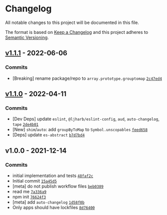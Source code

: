 # Changelog

All notable changes to this project will be documented in this file.

The format is based on [Keep a Changelog](https://keepachangelog.com/en/1.0.0/)
and this project adheres to [Semantic Versioning](https://semver.org/spec/v2.0.0.html).

## [v1.1.1](https://github.com/es-shims/Array.prototype.groupByToMap/compare/v1.1.0...v1.1.1) - 2022-06-06

### Commits

- [Breaking] rename package/repo to `array.prototype.grouptomap` [`2c47ed4`](https://github.com/es-shims/Array.prototype.groupByToMap/commit/2c47ed40a8d7aec5c9dc8b7eedfe145ff0b623da)

## [v1.1.0](https://github.com/es-shims/Array.prototype.groupByToMap/compare/v1.0.0...v1.1.0) - 2022-04-11

### Commits

- [Dev Deps] update `eslint`, `@ljharb/eslint-config`, `aud`, `auto-changelog`, `tape` [`2de4b01`](https://github.com/es-shims/Array.prototype.groupByToMap/commit/2de4b01b5efbb73163d95ae929c27f2b1fa5d49c)
- [New] `shim`/`auto`: add `groupByToMap` to `Symbol.unscopables` [`feed658`](https://github.com/es-shims/Array.prototype.groupByToMap/commit/feed658bd93cfffb95dda130ca6f52650fec34a3)
- [Deps] update `es-abstract` [`b7d7bd4`](https://github.com/es-shims/Array.prototype.groupByToMap/commit/b7d7bd4130480affeb26b82b2ed841ca7e22cce0)

## v1.0.0 - 2021-12-14

### Commits

- initial implementation and tests [`48faf2c`](https://github.com/es-shims/Array.prototype.groupByToMap/commit/48faf2cb9cac0e4934258f1617690169e3842f41)
- Initial commit [`15a45d5`](https://github.com/es-shims/Array.prototype.groupByToMap/commit/15a45d541f698d2b16e89844cda2e120de83dde0)
- [meta] do not publish workflow files [`beb0389`](https://github.com/es-shims/Array.prototype.groupByToMap/commit/beb038952424980d8ee259f94e2fc7b96f26dfbd)
- read me [`7a336a9`](https://github.com/es-shims/Array.prototype.groupByToMap/commit/7a336a91f88455c88024047eddd2975742331250)
- npm init [`76624f3`](https://github.com/es-shims/Array.prototype.groupByToMap/commit/76624f3b56298f285080b369a9613c9bec6fabd1)
- [meta] add `auto-changelog` [`1d58f0b`](https://github.com/es-shims/Array.prototype.groupByToMap/commit/1d58f0b7af9d0cbeb9c3c405bb370217c0b14783)
- Only apps should have lockfiles [`8d76400`](https://github.com/es-shims/Array.prototype.groupByToMap/commit/8d7640083f9184a4b74db532061f4c174030bd42)
